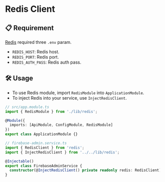 # Redis Client

## 📋 Requirement

[Redis](https://github.com/NodeRedis/node_redis) required three `.env` param.

- `REDIS_HOST`: Redis host.
- `REDIS_PORT`: Redis port.
- `REDIS_AUTH_PASS`: Redis auth pass.

## 🛠️ Usage

- To use Redis module, import `RedisModule` into `ApplicationModule`.
- To inject Redis into your service, use `InjectRedisClient`.

```ts
// src/app.module.ts
import { RedisModule } from './lib/redis';

@Module({
  imports: [ApiModule, ConfigModule, RedisModule]
})
export class ApplicationModule {}

// firebase-admin.service.ts
import { RedisClient } from 'redis';
import { InjectRedisClient } from '../../lib/redis';

@Injectable()
export class FirebaseAdminService {
  constructor(@InjectRedisClient() private readonly redis: RedisClient) {}
}
```
